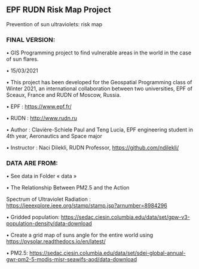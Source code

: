 ## EPF RUDN Risk Map Project
Prevention of sun ultraviolets: risk map

### FINAL VERSION:

• GIS Programming project to find vulnerable areas in the world in the case of sun flares.  

• 15/03/2021

• This project has been developed for the Geospatial Programming class of Winter 2021, an international collaboration between two universities, EPF of Sceaux, France and RUDN of Moscow, Russia.

• EPF : https://www.epf.fr/

• RUDN : http://www.rudn.ru

• Author : Clavière-Schiele Paul and Teng Lucia, EPF engineering student in 4th year, Aeronautics and Space major

• Instructor : Naci Dilekli, RUDN Professor, https://github.com/ndilekli/

### DATA ARE FROM:

• See data in Folder « data »

• The Relationship Between PM2.5 and the Action

Spectrum of Ultraviolet Radiation : https://ieeexplore.ieee.org/stamp/stamp.jsp?arnumber=8984296

•	Gridded population: https://sedac.ciesin.columbia.edu/data/set/gpw-v3-population-density/data-download

•	Create a grid map of suns angle for the entire world using https://pysolar.readthedocs.io/en/latest/

• PM2.5: https://sedac.ciesin.columbia.edu/data/set/sdei-global-annual-gwr-pm2-5-modis-misr-seawifs-aod/data-download
